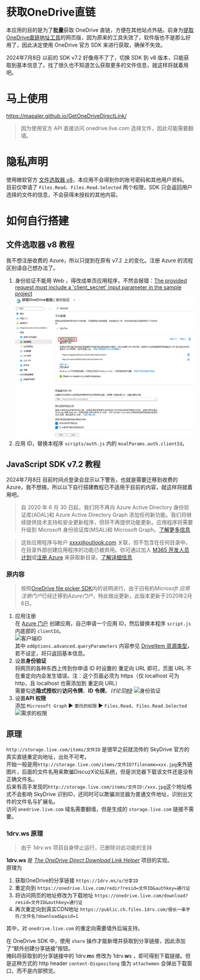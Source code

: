 获取OneDrive直链
===========
本应用的目的是为了**批量**获取 OneDrive 直链，方便在其他站点外链。前身为[提取OneDrive直链地址工具](http://bbs.comicdd.com/thread-354826-1-1.html)的网页版，因为原来的工具失效了，软件版也不是那么好用了，因此决定使用 OneDrive 官方 SDK 来进行获取，确保不失效。 

2024年7月8日 以前的 SDK v7.2 好像用不了了，切换 SDK 到 v8 版本，只能获取到基本信息了。找了很久也不知道怎么获取更多的文件信息，就这样将就着用吧。

# 马上使用
https://mapaler.github.io/GetOneDriveDirectLink/

> 因为使用官方 API 直接访问 onedrive.live.com 选择文件，因此可能需要翻墙。

# 隐私声明

使用微软官方 [文件选取器 v8](https://learn.microsoft.com/zh-cn/onedrive/developer/controls/file-pickers/)，本应用不会得到你的账号密码和其他用户资料。
目前仅申请了 `Files.Read`、`Files.Read.Selected` 两个权限，SDK 只会返回用户选择的文件的信息，不会获得未授权的其他内容。  

# 如何自行搭建

## 文件选取器 v8 教程

我不想注册收费的 Azure，所以只提到在原有 v7.2 上的变化。注册 Azure 的流程区别请自己想办法了。

1. 身份验证不能用 Web ，得改成单页应用程序，不然会报错：[The provided request must include a 'client_secret' input parameter in the sample project](https://github.com/Azure-Samples/ms-identity-javascript-react-spa-dotnetcore-webapi-obo/issues/30)  
![身份验证](document/authentication-v8.png)
2. 应用 ID，替换本程序 `scripts/auth.js` 内的 `msalParams.auth.clientId`。

## JavaScript SDK v7.2 教程

2024年7月8日 目前时间点登录会显示以下警告，也就是需要迁移到收费的 Azure，我不想搞，所以以下自行搭建教程已不适用于目前的内容，就这样将就着用吧。

> 自 2020 年 6 月 30 日起，我们将不再向 Azure Active Directory 身份验证库(ADAL)和 Azure Active Directory Graph 添加任何新功能。我们将继续提供技术支持和安全更新程序，但将不再提供功能更新。应用程序将需要升级到 Microsoft 身份验证库(MSAL)和 Microsoft Graph。[了解更多信息](https://go.microsoft.com/fwlink/?linkid=2132805)

> 这些应用程序与帐户 xxxx@outlook.com 关联，但不包含在任何目录中。在目录外部创建应用程序的功能已被弃用。你可通过加入 [M365 开发人员计划](https://aka.ms/joinM365DeveloperProgram)或[注册 Azure](https://aka.ms/signUpForAzure) 来获取新目录。[了解详细信息](https://aka.ms/MsaDeprecateInfo)

### 原内容

>按照[OneDrive file picker SDK](https://docs.microsoft.com/onedrive/developer/controls/file-pickers/js-v72/)内的说明进行，由于旧有的*Microsoft 应用注册门户*已经迁移到*Azure门户*，特此做出更新，此版本更新于2020年2月6日。

1. 应用注册  
在 [Azure 门户](https://portal.azure.com/#blade/Microsoft_AAD_RegisteredApps/ApplicationsListBlade) 创建应用，自己申请一个应用 ID，然后替换本程序 `script.js` 内底部的 `clientId`。  
![客户端ID](document/clientID.png)  
其中 `odOptions.advanced.queryParameters` 内容参见 [DriveItem 资源类型](https://docs.microsoft.com/onedrive/developer/rest-api/resources/driveitem?view=odsp-graph-online)，若不设定，将只返回基本信息。
1. 设置**身份验证**  
将网页的各种东西上传到你申请 ID 时设置的 重定向 URL 即可，页面 URL 不在重定向内会发生错误。注：这个页面必须为 https（仅 localhost 可为 http，且 localhost 也需添加到 重定向 URL）  
需要勾选**隐式授权**的**访问令牌**、**ID 令牌**。*讨论见[#9](//github.com/Mapaler/GetOneDriveDirectLink/issues/9)*
![身份验证](document/authentication.png)
1. 设置**API 权限**  
添加 `Microsoft Graph` ▶ `委托的权限` ▶ `Files.Read`、`Files.Read.Selected`  
![需求的权限](document/permission.png) 

## 原理
`http://storage.live.com/items/文件ID` 是很早之前就流传的 SkyDrive 官方的真实直链重定向地址，出处不可考。  
开始一般是用`http://storage.live.com/items/文件ID?filename=xxx.jpg`来外链图片，后面的文件名用来欺骗DiscuzX论坛系统，但是浏览器下载该文件还是没有正确文件名。  
后来有高手发现的`http://storage.live.com/items/文件ID:/xxx.jpg`这个地址格式不会影响 SkyDrive 识别ID，还同时可以欺骗浏览器为普通文件地址，识别出文件的文件名与扩展名。  
访问 `onedrive.live.com` 域名需要翻墙，但是生成的 `storage.live.com` 链接不需要。

### 1drv.ws 原理

> 由于 *1drv.ws* 项目自身停止运行，已删除对此功能的支持

**1drv.ws** 是 *[The OneDrive Direct Download Link Helper](//github.com/aploium/OneDrive-Direct-Link)* 项目的实现。  
原理为
1. 获取OneDrive的分享链接 `https://1drv.ms/u/分享ID`
2. 重定向到 `https://onedrive.live.com/redir?resid=文件ID&authkey=通行证`
3. 将访问网页的地址修改为下载地址 `https://onedrive.live.com/download?resid=文件ID&authkey=通行证`
4. 再次重定向到真实CDN地址 `https://public.ch.files.1drv.com/很长一串字符/文件名?download&psid=1`

其中，对 `onedrive.live.com` 的重定向需要墙外后端支持。

在 OneDrive SDK 中，使用 `share` 操作才能新增并获取到分享链接，因此添加了“额外创建分享链接”按钮。  
掩码将获取到的分享链接中的 1drv.**m**s 修改为 1drv.**w**s ，即可得到下载链接。但是这种方式的 http header `content-Dispositong` 值为 `attachemen` 会弹出下载窗口，而不是内部预览。